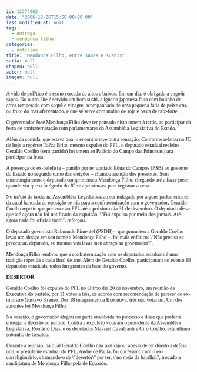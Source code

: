 ```yaml
---
id: 12374962
date: "2006-12-06T15:58:00+00:00"
last_modified_at: null
tags:
  - entrega
  - mendonca-filho
categories:
  - noticias
title: "Mendonça Filho, entre sapos e sushis"
sutia: null
chapeu: null
autor: null
imagem: null
---
```

<p><P><FONT face=Verdana>A vida de pol?tico é mesmo cercada de altos e baixos. Em um dia, é obrigado a engolir sapos. No outro, lhe é servido um bom sushi, a iguaria japonesa feita com bolinho de arroz temperado com saquê e vinagre, acompanhado de uma pequena fatia de peixe cru, ou fruto do mar aferventado, e que se serve com molho de soja e pasta de raiz-forte.</FONT></P></p>
<p><P><FONT face=Verdana>O governador José Mendonça Filho deve ter pensado nisto ontem à tarde, ao participar da festa de confraternização com parlamentares da Assembléia Legislativa do Estado.</FONT></P></p>
<p><P><FONT face=Verdana>Além da comida, que estava boa, o encontro teve outra sensação. Conforme relatou no JC de hoje a repórter Ta?za Brito, mesmo expulso do PFL, o deputado estadual reeleito Geraldo Coelho (sem partido) foi ontem ao Palácio do Campo das Princesas para participar da festa. </FONT></P></p>
<p><P><FONT face=Verdana>A presença do ex-pefelista – punido por ter apoiado Eduardo Campos (PSB) ao governo do Estado no segundo turno das eleições – chamou atenção dos presentes. Sem constrangimento, o deputado cumprimentou Mendonça Filho, chegando até a fazer pose quando viu que o fotógrafo do JC se aproximava para registrar a cena.</FONT></P></p>
<p><P><FONT face=Verdana>No in?cio da tarde, na Assembléia Legislativa, ao ser indagado por alguns parlamentares da atual bancada de oposição se iria para a confraternização com o governador, Geraldo Coelho repetiu que pertence ao PFL até o próximo dia 31 de dezembro. O deputado disse que até agora não foi notificado da expulsão. \"Fui expulso por meio dos jornais. Até agora nada foi oficializado\", reforçou.</FONT></P></p>
<p><P><FONT face=Verdana>O deputado governista Raimundo Pimentel (PSDB) – que prometeu a Geraldo Coelho levar um abraço em seu nome a Mendonça Filho –, foi mais enfático: \"Não precisa se preocupar, deputado, eu mesmo vou levar meu abraço ao governador\".</FONT></P></p>
<p><P><FONT face=Verdana>Mendonça Filho lembrou que a confraternização com os deputados estaduais é uma tradição repetida a cada final de ano. Além de Geraldo Coelho, participaram do evento 18 deputados estaduais, todos integrantes da base do governo.</FONT></P></p>
<p><P><FONT face=Verdana><STRONG>DESERTOR</STRONG></FONT></P></p>
<p><P><FONT face=Verdana>Geraldo Coelho foi expulso do PFL no último dia 20 de novembro, em reunião da Executiva do partido, por 11 votos a três, de acordo com recomendação de parecer do ex-ministro Gustavo Krause. Dos 18 integrantes da Executiva, três não votaram. Um dos ausentes foi Mendonça Filho. </FONT></P></p>
<p><P><FONT face=Verdana>Na ocasião, o governador alegou ser parte envolvida no processo e disse que preferia entregar a decisão ao partido. Contra a expulsão votaram o presidente da Assembléia Legislativa, Romário Dias, e os deputados Maviael Cavalcanti e Ciro Coelho, este último sobrinho de Geraldo.</FONT></P></p>
<p><P><FONT face=Verdana>Durante a reunião, na qual Geraldo Coelho não participou, apesar de ter direito à defesa oral, o presidente estadual do PFL, André de Paula, foi dur?ssimo com o ex-correligionário, chamando-o de \"desertor\" por ter, \"no meio da batalha\", trocado a candidatura de Mendonça Filho pela de Eduardo. </FONT></P> </p>
